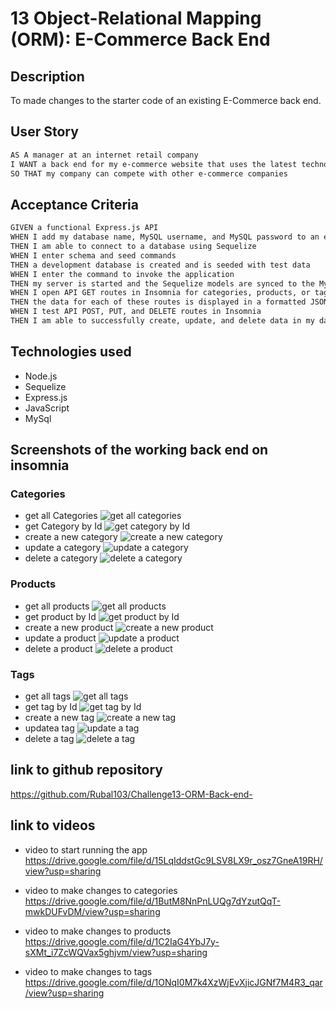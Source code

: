 # 13 Object-Relational Mapping (ORM): E-Commerce Back End

## Description
To made changes to the starter code of an existing E-Commerce back end. 


## User Story

```md
AS A manager at an internet retail company
I WANT a back end for my e-commerce website that uses the latest technologies
SO THAT my company can compete with other e-commerce companies
```

## Acceptance Criteria

```md
GIVEN a functional Express.js API
WHEN I add my database name, MySQL username, and MySQL password to an environment variable file
THEN I am able to connect to a database using Sequelize
WHEN I enter schema and seed commands
THEN a development database is created and is seeded with test data
WHEN I enter the command to invoke the application
THEN my server is started and the Sequelize models are synced to the MySQL database
WHEN I open API GET routes in Insomnia for categories, products, or tags
THEN the data for each of these routes is displayed in a formatted JSON
WHEN I test API POST, PUT, and DELETE routes in Insomnia
THEN I am able to successfully create, update, and delete data in my database
```

## Technologies used

* Node.js
* Sequelize
* Express.js
* JavaScript
* MySql

## Screenshots of the working back end on insomnia
### Categories
* get all Categories
![get all categories](./images/Get%20all%20categories.png)
* get Category by Id
![get category by Id](./images/Get%20category%20by%20Id.png)
* create a new category
![create a new category](./images/Create%20a%20new%20category.png)
* update a category
![update a category](./images/Update%20category.png)
* delete a category
![delete a category](./images/Delete%20category.png)

### Products
* get all products
![get all products](./images/Get%20all%20products.png)
* get product by Id
![get product by Id](./images/Get%20product%20by%20Id.png)
* create a new product
![create a new product](./images/Create%20a%20new%20product.png)
* update a product
![update a product](./images/Update%20product.png)
* delete a product
![delete a product](./images/Delete%20product.png)

### Tags

* get all tags
![get all tags](./images/Get%20all%20tags.png)
* get tag by Id
![get tag by Id](./images/Get%20tag%20by%20Id.png)
* create a new tag
![create a new tag](./images/Create%20a%20tag.png)
* updatea tag
![update a tag](./images/Update%20tag.png)
* delete a tag
![delete a tag](./images/Delete%20tag.png)


## link to github repository
https://github.com/Rubal103/Challenge13-ORM-Back-end-

## link to videos

* video to start running the app
https://drive.google.com/file/d/15LqIddstGc9LSV8LX9r_osz7GneA19RH/view?usp=sharing

* video to make changes to categories
https://drive.google.com/file/d/1ButM8NnPnLUQg7dYzutQqT-mwkDUFvDM/view?usp=sharing

* video to make changes to products
https://drive.google.com/file/d/1C2IaG4YbJ7y-sXMt_i7ZcWQVax5ghjvm/view?usp=sharing

* video to make changes to tags
https://drive.google.com/file/d/1ONqI0M7k4XzWjEvXjicJGNf7M4R3_qar/view?usp=sharing



